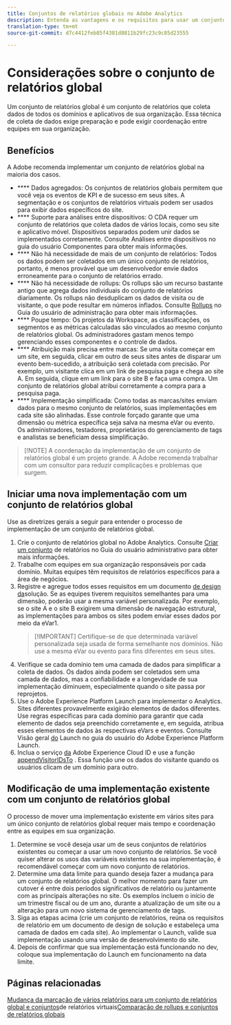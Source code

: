 ```yaml
---
title: Conjuntos de relatórios globais no Adobe Analytics
description: Entenda as vantagens e os requisitos para usar um conjunto de relatórios global.
translation-type: tm+mt
source-git-commit: d7c4412feb85f4381d8811b29fc23c9c85d23555

---
```



# Considerações sobre o conjunto de relatórios global

Um conjunto de relatórios global é um conjunto de relatórios que coleta dados de todos os domínios e aplicativos de sua organização. Essa técnica de coleta de dados exige preparação e pode exigir coordenação entre equipes em sua organização.

## Benefícios

A Adobe recomenda implementar um conjunto de relatórios global na maioria dos casos.

* **** Dados agregados: Os conjuntos de relatórios globais permitem que você veja os eventos de KPI e de sucesso em seus sites. A segmentação e os conjuntos de relatórios virtuais podem ser usados para exibir dados específicos do site.
* **** Suporte para análises entre dispositivos: O CDA requer um conjunto de relatórios que coleta dados de vários locais, como seu site e aplicativo móvel. Dispositivos separados podem unir dados se implementados corretamente. Consulte Análises [](../../components/cda/cda-home.md) entre dispositivos no guia do usuário Componentes para obter mais informações.
* **** Não há necessidade de mais de um conjunto de relatórios: Todos os dados podem ser coletados em um único conjunto de relatórios, portanto, é menos provável que um desenvolvedor envie dados erroneamente para o conjunto de relatórios errado.
* **** Não há necessidade de rollups: Os rollups são um recurso bastante antigo que agrega dados individuais do conjunto de relatórios diariamente. Os rollups não desduplicam os dados de visita ou de visitante, o que pode resultar em números inflados. Consulte [Rollups](../../admin/c-manage-report-suites/rollup-report-suite.md) no Guia do usuário de administração para obter mais informações.
* **** Poupe tempo: Os projetos da Workspace, as classificações, os segmentos e as métricas calculadas são vinculados ao mesmo conjunto de relatórios global. Os administradores gastam menos tempo gerenciando esses componentes e o controle de dados.
* **** Atribuição mais precisa entre marcas: Se uma visita começar em um site, em seguida, clicar em outro de seus sites antes de disparar um evento bem-sucedido, a atribuição será coletada com precisão. Por exemplo, um visitante clica em um link de pesquisa paga e chega ao site A. Em seguida, clique em um link para o site B e faça uma compra. Um conjunto de relatórios global atribui corretamente a compra para a pesquisa paga.
* **** Implementação simplificada: Como todas as marcas/sites enviam dados para o mesmo conjunto de relatórios, suas implementações em cada site são alinhadas. Esse controle forçado garante que uma dimensão ou métrica específica seja salva na mesma eVar ou evento. Os administradores, testadores, proprietários do gerenciamento de tags e analistas se beneficiam dessa simplificação.

> [!NOTE] A coordenação da implementação de um conjunto de relatórios global é um projeto grande. A Adobe recomenda trabalhar com um consultor para reduzir complicações e problemas que surgem.

## Iniciar uma nova implementação com um conjunto de relatórios global

Use as diretrizes gerais a seguir para entender o processo de implementação de um conjunto de relatórios global.

1. Crie o conjunto de relatórios global no Adobe Analytics. Consulte [Criar um conjunto](../../admin/admin-console/create-report-suite.md) de relatórios no Guia do usuário administrativo para obter mais informações.
2. Trabalhe com equipes em sua organização responsáveis por cada domínio. Muitas equipes têm requisitos de relatórios específicos para a área de negócios.
3. Registre e agregue todos esses requisitos em um documento [de design da](solution-design.md)solução. Se as equipes tiverem requisitos semelhantes para uma dimensão, poderão usar a mesma variável personalizada. Por exemplo, se o site A e o site B exigirem uma dimensão de navegação estrutural, as implementações para ambos os sites podem enviar esses dados por meio da eVar1.
   > [!IMPORTANT] Certifique-se de que determinada variável personalizada seja usada de forma semelhante nos domínios. Não use a mesma eVar ou evento para fins diferentes em seus sites.
4. Verifique se cada domínio tem uma camada de dados para simplificar a coleta de dados. Os dados ainda podem ser coletados sem uma camada de dados, mas a confiabilidade e a longevidade de sua implementação diminuem, especialmente quando o site passa por reprojetos.
5. Use o Adobe Experience Platform Launch para implementar o Analytics. Sites diferentes provavelmente exigirão elementos de dados diferentes. Use regras específicas para cada domínio para garantir que cada elemento de dados seja preenchido corretamente e, em seguida, atribua esses elementos de dados às respectivas eVars e eventos. Consulte Visão geral [do](https://docs.adobe.com/content/help/en/launch/using/overview.html) Launch no guia do usuário do Adobe Experience Platform Launch.
6. Inclua o serviço [da](https://docs.adobe.com/content/help/en/id-service/using/home.html) Adobe Experience Cloud ID e use a função [appendVisitorIDsTo](https://docs.adobe.com/content/help/en/id-service/using/id-service-api/methods/appendvisitorid.html) . Essa função une os dados do visitante quando os usuários clicam de um domínio para outro.

## Modificação de uma implementação existente com um conjunto de relatórios global

O processo de mover uma implementação existente em vários sites para um único conjunto de relatórios global requer mais tempo e coordenação entre as equipes em sua organização.

1. Determine se você deseja usar um de seus conjuntos de relatórios existentes ou começar a usar um novo conjunto de relatórios. Se você quiser alterar os usos das variáveis existentes na sua implementação, é recomendável começar com um novo conjunto de relatórios.
2. Determine uma data limite para quando deseja fazer a mudança para um conjunto de relatórios global. O melhor momento para fazer um cutover é entre dois períodos significativos de relatório ou juntamente com as principais alterações no site. Os exemplos incluem o início de um trimestre fiscal ou de um ano, durante a atualização de um site ou a alteração para um novo sistema de gerenciamento de tags.
3. Siga as etapas acima (crie um conjunto de relatórios, reúna os requisitos de relatório em um documento de design de solução e estabeleça uma camada de dados em cada site). Ao implementar o Launch, valide sua implementação usando uma versão de desenvolvimento do site.
4. Depois de confirmar que sua implementação está funcionando no dev, coloque sua implementação do Launch em funcionamento na data limite.

## Páginas relacionadas

[Mudança da marcação de vários relatórios para um conjunto de relatórios global e conjuntos](../../components/vrs/vrs-considerations.md)de relatórios virtuais[Comparação de rollups e conjuntos de relatórios globais](../../admin/c-manage-report-suites/rollup-report-suite.md)
